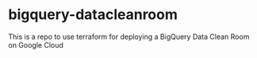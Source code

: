 # bigquery-datacleanroom
This is a repo to use terraform for deploying a BigQuery Data Clean Room on Google Cloud

